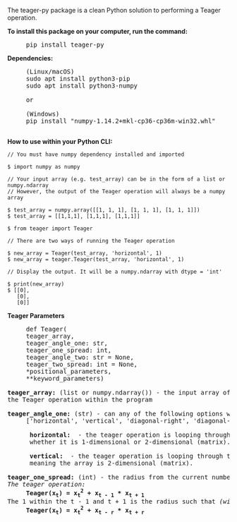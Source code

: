 The teager-py package is a clean Python solution to performing a Teager operation.

<b>To install this package on your computer, run the command:</b><br> 
<pre>
     pip install teager-py
</pre>

<b>Dependencies: </b><br>
<pre>
     (Linux/macOS)
     sudo apt install python3-pip
     sudo apt install python3-numpy
     
     or 
     
     (Windows)
     pip install "numpy‑1.14.2+mkl‑cp36‑cp36m‑win32.whl"
     
</pre>
  
 <b> How to use within your Python CLI: </b>
    
    // You must have numpy dependency installed and imported
    
    $ import numpy as numpy
    
    // Your input array (e.g. test_array) can be in the form of a list or numpy.ndarray
    // However, the output of the Teager operation will always be a numpy array
    
    $ test_array = numpy.array([[1, 1, 1], [1, 1, 1], [1, 1, 1]])
    $ test_array = [[1,1,1], [1,1,1], [1,1,1]]
    
    $ from teager import Teager
    
    // There are two ways of running the Teager operation
    
    $ new_array = Teager(test_array, 'horizontal', 1)
    $ new_array = teager.Teager(test_array, 'horizontal', 1)
    
    // Display the output. It will be a numpy.ndarray with dtype = 'int'
    
    $ print(new_array)
    $ [[0], 
       [0], 
       [0]]
       
<b>Teager Parameters</b>
<pre>
     def Teager(
     teager_array, 
     teager_angle_one: str, 
     teager_one_spread: int, 
     teager_angle_two: str = None, 
     teager_two_spread: int = None, 
     *positional_parameters, 
     **keyword_parameters)
     
<b>teager_array:</b> (list or numpy.ndarray()) - the input array of which will be manipulated by 
the Teager operation within the program

<b>teager_angle_one:</b> (str) - can any of the following options within the list:
     ['horizontal', 'vertical', 'diagonal-right', 'diagonal-left']
     
     <b> horizontal: </b> - the teager operation is looping through a row of the array, 
      whether it is 1-dimensional or 2-dimensional (matrix).
      
     <b> vertical: </b> - the teager operation is looping through the columns of the array,
      meaning the array is 2-dimensional (matrix).
     
<b>teager_one_spread:</b> (int) - the radius from the current number in a loop. 
<em>The teager operation:</em> 
     <b>Teager(x<sub>t</sub>) = x<sub>t</sub><sup>2</sup> + x<sub>t - 1</sub> * x<sub>t + 1</sub></b>
The 1 within the t - 1 and t + 1 is the radius such that <em>(with r being the radius)</em>:
     <b>Teager(x<sub>t</sub>) = x<sub>t</sub><sup>2</sup> + x<sub>t - r</sub> * x<sub>t + r</sub></b>

</pre>

    
